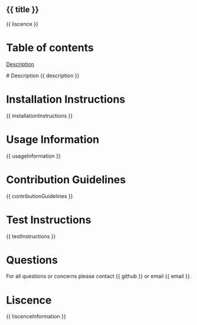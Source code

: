 ## {{ title }} 
{{ liscence }}

# Table of contents
[Description](#description)

<a name="description"/>
# Description
{{ description }}

# Installation Instructions
{{ installationInstructions }}

# Usage Information
{{ usageInformation }}

# Contribution Guidelines
{{ contributionGuidelines }}

# Test Instructions
{{ testInstructions }}

# Questions
For all questions or concerns please contact {{ github }} or email {{ email }}.

# Liscence
{{ liscenceInformation }}